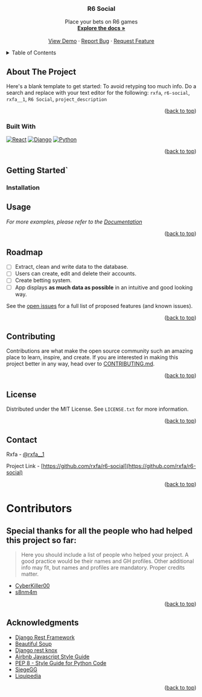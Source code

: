 <!-- Improved compatibility of back to top link: See: https://github.com/othneildrew/Best-README-Template/pull/73 -->
<a name="readme-top"></a>
<!--
*** Thanks for checking out the Best-README-Template. If you have a suggestion
*** that would make this better, please fork the repo and create a pull request
*** or simply open an issue with the tag "enhancement".
*** Don't forget to give the project a star!
*** Thanks again! Now go create something AMAZING! :D
-->

<!-- PROJECT SHIELDS -->
<!--
*** I'm using markdown "reference style" links for readability.
*** Reference links are enclosed in brackets [ ] instead of parentheses ( ).
*** See the bottom of this document for the declaration of the reference variables
*** for contributors-url, forks-url, etc. This is an optional, concise syntax you may use.
*** https://www.markdownguide.org/basic-syntax/#reference-style-links
-->
<!-- PROJECT LOGO -->
<br />
<div align="center">
<h3 align="center">R6 Social</h3>
  <p align="center">
    Place your bets on R6 games
    <br />
    <a href="https://github.com/rxfa/r6-social"><strong>Explore the docs »</strong></a>
    <br />
    <br />
    <a href="https://github.com/rxfa/r6-social">View Demo</a>
    ·
    <a href="https://github.com/rxfa/r6-social/issues">Report Bug</a>
    ·
    <a href="https://github.com/rxfa/r6-social/issues">Request Feature</a>
  </p>
</div>

<!-- TABLE OF CONTENTS -->
<details>
  <summary>Table of Contents</summary>
  <ol>
    <li>
      <a href="#about-the-project">About The Project</a>
      <ul>
        <li><a href="#built-with">Built With</a></li>
      </ul>
    </li>
    <li>
      <a href="#getting-started">Getting Started</a>
      <ul>
        <li><a href="#prerequisites">Prerequisites</a></li>
        <li><a href="#installation">Installation</a></li>
      </ul>
    </li>
    <li><a href="#usage">Usage</a></li>
    <li><a href="#roadmap">Roadmap</a></li>
    <li><a href="#contributing">Contributing</a></li>
    <li><a href="#license">License</a></li>
    <li><a href="#contact">Contact</a></li>
    <li><a href="#Contributing">Contributing</a></li>
    <li><a href="#acknowledgments">Acknowledgments</a></li>
  </ol>
</details>

<!-- ABOUT THE PROJECT -->
## About The Project

Here's a blank template to get started: To avoid retyping too much info. Do a search and replace with your text editor for the following: `rxfa`, `r6-social`, `rxfa__1`, `R6 Social`, `project_description`

<p align="right">(<a href="#readme-top">back to top</a>)</p>

### Built With

[![React][React.js]][React-url]
[![Django][Django]][Django-url]
[![Python][Python]][Python-url]

<p align="right">(<a href="#readme-top">back to top</a>)</p>

<!-- GETTING STARTED -->
## Getting Started`

### Installation

<!-- USAGE EXAMPLES -->
## Usage

_For more examples, please refer to the [Documentation](https://example.com)_

<p align="right">(<a href="#readme-top">back to top</a>)</p>

<!-- ROADMAP -->
## Roadmap

- [ ] Extract, clean and write data to the database.
- [ ] Users can create, edit and delete their accounts.
- [ ] Create betting system.
- [ ] App displays **as much data as possible** in an intuitive and good looking way.

See the [open issues](https://github.com/rxfa/r6-social/issues) for a full list of proposed features (and known issues).

<p align="right">(<a href="#readme-top">back to top</a>)</p>

<!-- CONTRIBUTING -->
## Contributing

Contributions are what make the open source community such an amazing place to learn, inspire, and create. If you are interested in making this project better in any way, head over to [CONTRIBUTING.md](./CONTRIBUTING.md).

<p align="right">(<a href="#readme-top">back to top</a>)</p>

<!-- LICENSE -->
## License

Distributed under the MIT License. See `LICENSE.txt` for more information.

<p align="right">(<a href="#readme-top">back to top</a>)</p>

<!-- CONTACT -->
## Contact

Rxfa - [@rxfa__1](https://twitter.com/rxfa__1)

Project Link - [https://github.com/rxfa/r6-social](https://github.com/rxfa/r6-social)

<p align="right">(<a href="#readme-top">back to top</a>)</p>

# Contributors

## Special thanks for all the people who had helped this project so far:

> Here you should include a list of people who helped your project. A good practice would be their names and GH profiles. Other additional info may fit, but names and profiles are mandatory. Proper credits matter.

* [CyberKiller00](https://github.com/CyberKiller00)
* [s8nm4m](https://github.com/s8nm4m)

<p align="right">(<a href="#readme-top">back to top</a>)</p>

<!-- ACKNOWLEDGMENTS -->
## Acknowledgments

* [Django Rest Framework](https://www.django-rest-framework.org/)
* [Beautiful Soup](https://www.crummy.com/software/BeautifulSoup/bs4/doc/)
* [Django rest knox](https://james1345.github.io/django-rest-knox/)
* [Airbnb Javascript Style Guide](https://airbnb.io/javascript/react)
* [PEP 8 - Style Guide for Python Code](https://peps.python.org/pep-0008/)
* [SiegeGG](https://siege.gg/)
* [Liquipedia](https://liquipedia.net/)

<p align="right">(<a href="#readme-top">back to top</a>)</p>

<!-- MARKDOWN LINKS & IMAGES -->
<!-- https://www.markdownguide.org/basic-syntax/#reference-style-links -->
[contributors-shield]: https://img.shields.io/github/contributors/rxfa/r6-social.svg?style=for-the-badge
[contributors-url]: https://github.com/rxfa/r6-social/graphs/contributors
[forks-shield]: https://img.shields.io/github/forks/rxfa/r6-social.svg?style=for-the-badge
[forks-url]: https://github.com/rxfa/r6-social/network/members
[stars-shield]: https://img.shields.io/github/stars/rxfa/r6-social.svg?style=for-the-badge
[stars-url]: https://github.com/rxfa/r6-social/stargazers
[issues-shield]: https://img.shields.io/github/issues/rxfa/r6-social.svg?style=for-the-badge
[issues-url]: https://github.com/rxfa/r6-social/issues
[license-shield]: https://img.shields.io/github/license/rxfa/r6-social.svg?style=for-the-badge
[license-url]: https://github.com/rxfa/r6-social/blob/master/LICENSE.txt
[React.js]: https://img.shields.io/badge/React-20232A?style=for-the-badge&logo=react&logoColor=61DAFB
[React-url]: https://reactjs.org/
[Django]: https://img.shields.io/badge/Django-092E20?style=for-the-badge&logo=django&logoColor=white
[Django-url]: https://www.djangoproject.com/
[Python]: https://img.shields.io/badge/Python-14354C?style=for-the-badge&logo=python&logoColor=white
[Python-url]: https://docs.python.org/3/
[JavaScript]: https://img.shields.io/badge/JavaScript-323330?style=for-the-badge&logo=javascript&logoColor=F7DF1E
[JavaScript-url]: https://developer.mozilla.org/en-US/docs/Web/JavaScript
[Material-ui]: https://img.shields.io/badge/Material--UI-0081CB?style=for-the-badge&logo=material-ui&logoColor=white
[Material-ui-url]: https://mui.com/